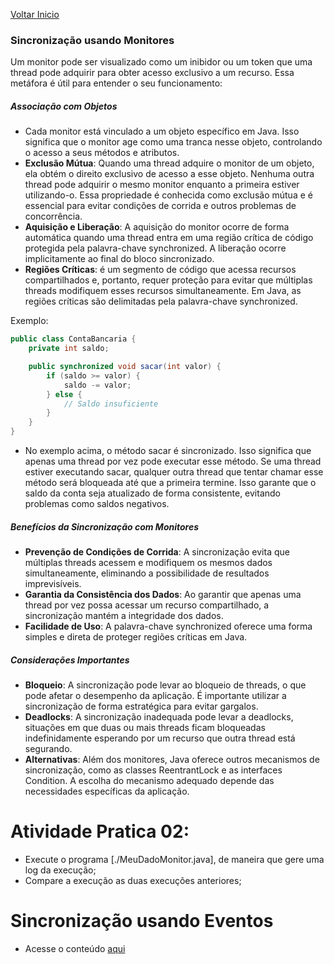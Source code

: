 [Voltar Inicio](../README.md)

### Sincronização usando Monitores
Um monitor pode ser visualizado como um inibidor ou um token que uma thread pode adquirir para obter acesso exclusivo a um recurso. Essa metáfora é útil para entender o seu funcionamento:

##### Associação com Objetos
* Cada monitor está vinculado a um objeto específico em Java. Isso significa que o monitor age como uma tranca nesse objeto, controlando o acesso a seus métodos e atributos.
* **Exclusão Mútua**: Quando uma thread adquire o monitor de um objeto, ela obtém o direito exclusivo de acesso a esse objeto. Nenhuma outra thread pode adquirir o mesmo monitor enquanto a primeira estiver utilizando-o. Essa propriedade é conhecida como exclusão mútua e é essencial para evitar condições de corrida e outros problemas de concorrência.
* **Aquisição e Liberação**: A aquisição do monitor ocorre de forma automática quando uma thread entra em uma região crítica de código protegida pela palavra-chave synchronized. A liberação ocorre implicitamente ao final do bloco sincronizado.
* **Regiões Críticas**: é um segmento de código que acessa recursos compartilhados e, portanto, requer proteção para evitar que múltiplas threads modifiquem esses recursos simultaneamente. Em Java, as regiões críticas são delimitadas pela palavra-chave synchronized.

Exemplo:
```java
public class ContaBancaria {
    private int saldo;

    public synchronized void sacar(int valor) {
        if (saldo >= valor) {
            saldo -= valor;
        } else {
            // Saldo insuficiente
        }
    }
}
```
* No exemplo acima, o método sacar é sincronizado. Isso significa que apenas uma thread por vez pode executar esse método. Se uma thread estiver executando sacar, qualquer outra thread que tentar chamar esse método será bloqueada até que a primeira termine. Isso garante que o saldo da conta seja atualizado de forma consistente, evitando problemas como saldos negativos.

##### Benefícios da Sincronização com Monitores
* **Prevenção de Condições de Corrida**: A sincronização evita que múltiplas threads acessem e modifiquem os mesmos dados simultaneamente, eliminando a possibilidade de resultados imprevisíveis.
* **Garantia da Consistência dos Dados**: Ao garantir que apenas uma thread por vez possa acessar um recurso compartilhado, a sincronização mantém a integridade dos dados.
* **Facilidade de Uso**: A palavra-chave synchronized oferece uma forma simples e direta de proteger regiões críticas em Java.
  
##### Considerações Importantes
* **Bloqueio**: A sincronização pode levar ao bloqueio de threads, o que pode afetar o desempenho da aplicação. É importante utilizar a sincronização de forma estratégica para evitar gargalos.
* **Deadlocks**: A sincronização inadequada pode levar a deadlocks, situações em que duas ou mais threads ficam bloqueadas indefinidamente esperando por um recurso que outra thread está segurando.
* **Alternativas**: Além dos monitores, Java oferece outros mecanismos de sincronização, como as classes ReentrantLock e as interfaces Condition. A escolha do mecanismo adequado depende das necessidades específicas da aplicação.

# Atividade Pratica 02:
* Execute o programa [./MeuDadoMonitor.java], de maneira que gere uma log da execução;
* Compare a execução as duas execuções anteriores;

# Sincronização usando Eventos
* Acesse o conteúdo [aqui](../eventos/eventos.md)
